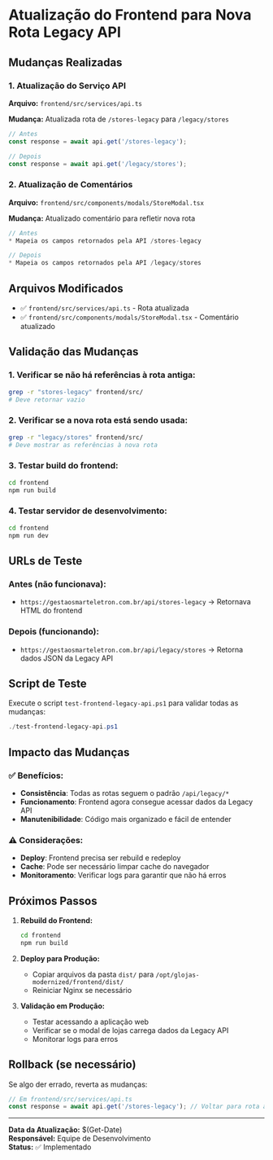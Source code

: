 # Atualização do Frontend para Nova Rota Legacy API

## Mudanças Realizadas

### 1. Atualização do Serviço API
**Arquivo:** `frontend/src/services/api.ts`

**Mudança:** Atualizada rota de `/stores-legacy` para `/legacy/stores`
```typescript
// Antes
const response = await api.get('/stores-legacy');

// Depois  
const response = await api.get('/legacy/stores');
```

### 2. Atualização de Comentários
**Arquivo:** `frontend/src/components/modals/StoreModal.tsx`

**Mudança:** Atualizado comentário para refletir nova rota
```typescript
// Antes
* Mapeia os campos retornados pela API /stores-legacy

// Depois
* Mapeia os campos retornados pela API /legacy/stores
```

## Arquivos Modificados

- ✅ `frontend/src/services/api.ts` - Rota atualizada
- ✅ `frontend/src/components/modals/StoreModal.tsx` - Comentário atualizado

## Validação das Mudanças

### 1. Verificar se não há referências à rota antiga:
```bash
grep -r "stores-legacy" frontend/src/
# Deve retornar vazio
```

### 2. Verificar se a nova rota está sendo usada:
```bash
grep -r "legacy/stores" frontend/src/
# Deve mostrar as referências à nova rota
```

### 3. Testar build do frontend:
```bash
cd frontend
npm run build
```

### 4. Testar servidor de desenvolvimento:
```bash
cd frontend
npm run dev
```

## URLs de Teste

### Antes (não funcionava):
- `https://gestaosmarteletron.com.br/api/stores-legacy` → Retornava HTML do frontend

### Depois (funcionando):
- `https://gestaosmarteletron.com.br/api/legacy/stores` → Retorna dados JSON da Legacy API

## Script de Teste

Execute o script `test-frontend-legacy-api.ps1` para validar todas as mudanças:

```powershell
./test-frontend-legacy-api.ps1
```

## Impacto das Mudanças

### ✅ Benefícios:
- **Consistência**: Todas as rotas seguem o padrão `/api/legacy/*`
- **Funcionamento**: Frontend agora consegue acessar dados da Legacy API
- **Manutenibilidade**: Código mais organizado e fácil de entender

### ⚠️ Considerações:
- **Deploy**: Frontend precisa ser rebuild e redeploy
- **Cache**: Pode ser necessário limpar cache do navegador
- **Monitoramento**: Verificar logs para garantir que não há erros

## Próximos Passos

1. **Rebuild do Frontend:**
   ```bash
   cd frontend
   npm run build
   ```

2. **Deploy para Produção:**
   - Copiar arquivos da pasta `dist/` para `/opt/glojas-modernized/frontend/dist/`
   - Reiniciar Nginx se necessário

3. **Validação em Produção:**
   - Testar acessando a aplicação web
   - Verificar se o modal de lojas carrega dados da Legacy API
   - Monitorar logs para erros

## Rollback (se necessário)

Se algo der errado, reverta as mudanças:

```typescript
// Em frontend/src/services/api.ts
const response = await api.get('/stores-legacy'); // Voltar para rota antiga
```

---

**Data da Atualização:** $(Get-Date)  
**Responsável:** Equipe de Desenvolvimento  
**Status:** ✅ Implementado
